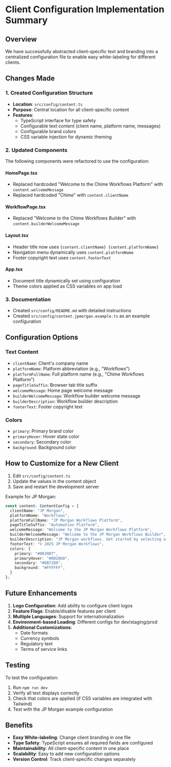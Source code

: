 # Client Configuration Implementation Summary

## Overview
We have successfully abstracted client-specific text and branding into a centralized configuration file to enable easy white-labeling for different clients.

## Changes Made

### 1. Created Configuration Structure
- **Location**: `src/config/content.ts`
- **Purpose**: Central location for all client-specific content
- **Features**:
  - TypeScript interface for type safety
  - Configurable text content (client name, platform name, messages)
  - Configurable brand colors
  - CSS variable injection for dynamic theming

### 2. Updated Components
The following components were refactored to use the configuration:

#### HomePage.tsx
- Replaced hardcoded "Welcome to the Chime Workflows Platform" with `content.welcomeMessage`
- Replaced hardcoded "Chime" with `content.clientName`

#### WorkflowPage.tsx
- Replaced "Welcome to the Chime Workflows Builder" with `content.builderWelcomeMessage`

#### Layout.tsx
- Header title now uses `{content.clientName} {content.platformName}`
- Navigation menu dynamically uses `content.platformName`
- Footer copyright text uses `content.footerText`

#### App.tsx
- Document title dynamically set using configuration
- Theme colors applied as CSS variables on app load

### 3. Documentation
- Created `src/config/README.md` with detailed instructions
- Created `src/config/content.jpmorgan.example.ts` as an example configuration

## Configuration Options

### Text Content
- `clientName`: Client's company name
- `platformName`: Platform abbreviation (e.g., "Workflows")
- `platformFullName`: Full platform name (e.g., "Chime Workflows Platform")
- `pageTitleSuffix`: Browser tab title suffix
- `welcomeMessage`: Home page welcome message
- `builderWelcomeMessage`: Workflow builder welcome message
- `builderDescription`: Workflow builder description
- `footerText`: Footer copyright text

### Colors
- `primary`: Primary brand color
- `primaryHover`: Hover state color
- `secondary`: Secondary color
- `background`: Background color

## How to Customize for a New Client

1. Edit `src/config/content.ts`
2. Update the values in the content object
3. Save and restart the development server

Example for JP Morgan:
```typescript
const content: ContentConfig = {
  clientName: "JP Morgan",
  platformName: "Workflows",
  platformFullName: "JP Morgan Workflows Platform",
  pageTitleSuffix: "Automation Platform",
  welcomeMessage: "Welcome to the JP Morgan Workflows Platform",
  builderWelcomeMessage: "Welcome to the JP Morgan Workflows Builder",
  builderDescription: "JP Morgan workflows. Get started by selecting a workflow template.",
  footerText: "© 2025 JP Morgan Workflows",
  colors: {
    primary: "#003087",
    primaryHover: "#002060",
    secondary: "#6B7280",
    background: "#FFFFFF",
  }
};
```

## Future Enhancements
1. **Logo Configuration**: Add ability to configure client logos
2. **Feature Flags**: Enable/disable features per client
3. **Multiple Languages**: Support for internationalization
4. **Environment-based Loading**: Different configs for dev/staging/prod
5. **Additional Customizations**: 
   - Date formats
   - Currency symbols
   - Regulatory text
   - Terms of service links

## Testing
To test the configuration:
1. Run `npm run dev`
2. Verify all text displays correctly
3. Check that colors are applied (if CSS variables are integrated with Tailwind)
4. Test with the JP Morgan example configuration

## Benefits
- **Easy White-labeling**: Change client branding in one file
- **Type Safety**: TypeScript ensures all required fields are configured
- **Maintainability**: All client-specific content in one place
- **Scalability**: Easy to add new configuration options
- **Version Control**: Track client-specific changes separately 